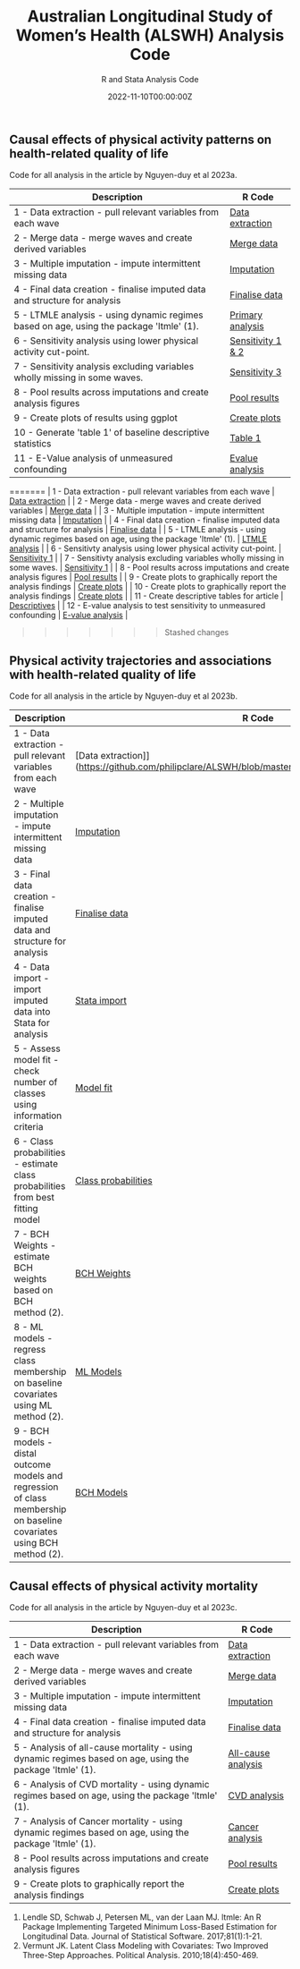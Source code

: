 ﻿---
title: 'Australian Longitudinal Study of Women’s Health (ALSWH) Analysis Code'
subtitle: 'R and Stata Analysis Code'
summary: R and Stata Analysis Code
authors:
- admin
tags:
- Physical activity
- Health
- Longitudinal cohort study
- Causal inference
categories: []
date: "2022-11-10T00:00:00Z"
lastmod: "2022-11-10T00:00:00Z"
featured: false
draft: false
image:
  placement: 2
  caption: ""
  focal_point: ""
  preview_only: false
projects:
- ALSWH
- causal-inference
---

## Causal effects of physical activity patterns on health-related quality of life
Code for all analysis in the article by Nguyen-duy et al 2023a.

| Description | R Code |
| --- | --- |
| 1 - Data extraction - pull relevant variables from each wave | [Data extraction](https://github.com/philipclare/ALSWH/blob/master/Code/2022a/1_Data_Extraction.R) |
| 2 - Merge data - merge waves and create derived variables | [Merge data](https://github.com/philipclare/ALSWH/blob/master/Code/2022a/2_Data_Merge.R) |
| 3 - Multiple imputation - impute intermittent missing data | [Imputation](https://github.com/philipclare/ALSWH/blob/master/Code/2022a/3_Multiple_Imputation.R) |
| 4 - Final data creation - finalise imputed data and structure for analysis | [Finalise data](https://github.com/philipclare/ALSWH/blob/master/Code/2022a/4_Data_Finalise.R) |
| 5 - LTMLE analysis - using dynamic regimes based on age, using the package 'ltmle' (1). | [Primary analysis](https://github.com/philipclare/ALSWH/blob/master/Code/2022a/5_Dynamic_Regimes.R) |
| 6 - Sensitivity analysis using lower physical activity cut-point. | [Sensitivity 1 & 2](https://github.com/philipclare/ALSWH/blob/master/Code/2022a/6_Dynamic_Regimes_Sensitivity1.R) |
| 7 - Sensitivity analysis excluding variables wholly missing in some waves. | [Sensitivity 3](https://github.com/philipclare/ALSWH/blob/master/Code/2022a/7_Dynamic_Regimes_Sensitivity2.R) |
| 8 - Pool results across imputations and create analysis figures | [Pool results](https://github.com/philipclare/ALSWH/blob/master/Code/2022a/8_Pool_Results.R) |
| 9 - Create plots of results using ggplot | [Create plots](https://github.com/philipclare/ALSWH/blob/master/Code/2022a/9_Create_Plots.R) |
| 10 - Generate 'table 1' of baseline descriptive statistics | [Table 1](https://github.com/philipclare/ALSWH/blob/master/Code/2022a/10_Descriptive_Statistics.R) |
| 11 - E-Value analysis of unmeasured confounding | [Evalue analysis](https://github.com/philipclare/ALSWH/blob/master/Code/2022a/11_EValue_Analysis.R) |
=======
| 1 - Data extraction - pull relevant variables from each wave | [Data extraction](https://github.com/philipclare/ALSWH/blob/master/Code/2023a/1_Data_Extraction.R) |
| 2 - Merge data - merge waves and create derived variables | [Merge data](https://github.com/philipclare/ALSWH/blob/master/Code/2023a/2_Data_Merge.R) |
| 3 - Multiple imputation - impute intermittent missing data | [Imputation](https://github.com/philipclare/ALSWH/blob/master/Code/2023a/3_Multiple_Imputation.R) |
| 4 - Final data creation - finalise imputed data and structure for analysis | [Finalise data](https://github.com/philipclare/ALSWH/blob/master/Code/2023a/4_Data_Finalise.R) |
| 5 - LTMLE analysis - using dynamic regimes based on age, using the package 'ltmle' (1). | [LTMLE analysis](https://github.com/philipclare/ALSWH/blob/master/Code/2023a/5_Dynamic_Regimes.R) |
| 6 - Sensitivty analysis using lower physical activity cut-point. | [Sensitivity 1](https://github.com/philipclare/ALSWH/blob/master/Code/2023a/6_Dynamic_Regimes_Sensitivity1.R) |
| 7 - Sensitivty analysis excluding variables wholly missing in some waves. | [Sensitivity 1](https://github.com/philipclare/ALSWH/blob/master/Code/2023a/7_Dynamic_Regimes_Sensitivity2.R) |
| 8 - Pool results across imputations and create analysis figures | [Pool results](https://github.com/philipclare/ALSWH/blob/master/Code/2023a/8_Pool_Results.R) |
| 9 - Create plots to graphically report the analysis findings | [Create plots](https://github.com/philipclare/ALSWH/blob/master/Code/2023a/9_Create_Plots.R) |
| 10 - Create plots to graphically report the analysis findings | [Create plots](https://github.com/philipclare/ALSWH/blob/master/Code/2023a/9_Create_Plots.R) |
| 11 - Create descriptive tables for article | [Descriptives](https://github.com/philipclare/ALSWH/blob/master/Code/2023a/10_Descriptive_Statistics.R) |
| 12 - E-value analysis to test sensitivity to unmeasured confounding | [E-value analysis](https://github.com/philipclare/ALSWH/blob/master/Code/2023a/12_EValue_Analysis.R) |
>>>>>>> Stashed changes

## Physical activity trajectories and associations with health-related quality of life
Code for all analysis in the article by Nguyen-duy et al 2023b.

| Description | R Code |
| --- | --- |
| 1 - Data extraction - pull relevant variables from each wave | [Data extraction]](https://github.com/philipclare/ALSWH/blob/master/Code/2023b/1_Data_Extraction.R) |
| 2 - Multiple imputation - impute intermittent missing data | [Imputation](https://github.com/philipclare/ALSWH/blob/master/Code/2023b/2_Multiple_Imputation.R) |
| 3 - Final data creation - finalise imputed data and structure for analysis | [Finalise data](https://github.com/philipclare/ALSWH/blob/master/Code/2023b/3_Data_Finalise.R) |
| 4 - Data import - import imputed data into Stata for analysis | [Stata import](https://github.com/philipclare/ALSWH/blob/master/Code/2023b/4_Data_Import.do) |
| 5 - Assess model fit - check number of classes using information criteria | [Model fit](https://github.com/philipclare/ALSWH/blob/master/Code/2023b/5_Model_Fit.do) |
| 6 - Class probabilities - estimate class probabilities from best fitting model | [Class probabilities](https://github.com/philipclare/ALSWH/blob/master/Code/2023b/6_Class_Probabilities.do) |
| 7 - BCH Weights - estimate BCH weights based on BCH method (2). | [BCH Weights](https://github.com/philipclare/ALSWH/blob/master/Code/2023b/7_Calculate_BCH_Weights.do) |
| 8 - ML models - regress class membership on baseline covariates using ML method (2). | [ML Models](https://github.com/philipclare/ALSWH/blob/master/Code/2023b/8_Latent_Class_Regressions_ML.do) |
| 9 - BCH models - distal outcome models and regression of class membership on baseline covariates using BCH method (2). | [BCH Models](https://github.com/philipclare/ALSWH/blob/master/Code/2023b/9_Distal_Models_BCH.do) |

## Causal effects of physical activity mortality
Code for all analysis in the article by Nguyen-duy et al 2023c.

| Description | R Code |
| --- | --- |
| 1 - Data extraction - pull relevant variables from each wave | [Data extraction](https://github.com/philipclare/ALSWH/blob/master/Code/2023c/1_Data_Extraction.R) |
| 2 - Merge data - merge waves and create derived variables | [Merge data](https://github.com/philipclare/ALSWH/blob/master/Code/2023c/2_Data_Merge.R) |
| 3 - Multiple imputation - impute intermittent missing data | [Imputation](https://github.com/philipclare/ALSWH/blob/master/Code/2023c/3_Multiple_Imputation.R) |
| 4 - Final data creation - finalise imputed data and structure for analysis | [Finalise data](https://github.com/philipclare/ALSWH/blob/master/Code/2023c/4_Data_Finalise.R) |
| 5 - Analysis of all-cause mortality - using dynamic regimes based on age, using the package 'ltmle' (1). | [All-cause analysis](https://github.com/philipclare/ALSWH/blob/master/Code/2023c/5_All_cause_analysis.R) |
| 6 - Analysis of CVD mortality - using dynamic regimes based on age, using the package 'ltmle' (1). | [CVD analysis](https://github.com/philipclare/ALSWH/blob/master/Code/2023c/6_CVD_analysis.R) |
| 7 - Analysis of Cancer mortality - using dynamic regimes based on age, using the package 'ltmle' (1). | [Cancer analysis](https://github.com/philipclare/ALSWH/blob/master/Code/2023c/7_cancer_analysis.R) |
| 8 - Pool results across imputations and create analysis figures | [Pool results](https://github.com/philipclare/ALSWH/blob/master/Code/2023c/8_Pool_Results.R) |
| 9 - Create plots to graphically report the analysis findings | [Create plots](https://github.com/philipclare/ALSWH/blob/master/Code/2023c/9_Create_Plots.R) |

1. Lendle SD, Schwab J, Petersen ML, van der Laan MJ. ltmle: An R Package Implementing Targeted Minimum Loss-Based Estimation for Longitudinal Data. Journal of Statistical Software. 2017;81(1):1-21.
2. Vermunt JK. Latent Class Modeling with Covariates: Two Improved Three-Step Approaches. Political Analysis. 2010;18(4):450-469.



